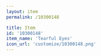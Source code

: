 ```yaml
---
layout: item
permalink: /10300148

title: Item
id: '10300148'
item_name: 'Tearful Eyes'
icon_url: 'customize/10300148.png'
---
```

